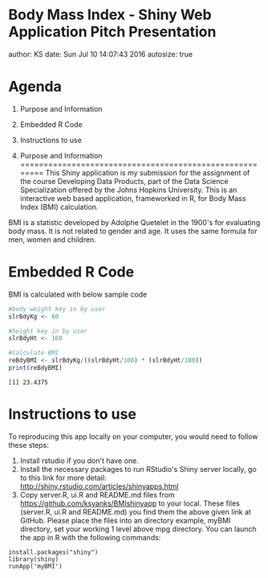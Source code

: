 Body Mass Index - Shiny Web Application Pitch Presentation
========================================================
author: KS
date:  Sun Jul 10 14:07:43 2016
autosize: true

Agenda
========================================================

1. Purpose and Information
2. Embedded R Code  
3. Instructions to use

1. Purpose and Information
========================================================
This Shiny application is my submission for the assignment of the course Developing Data Products, part of the Data Science Specialization offered by the Johns Hopkins University. This is an interactive web based application, frameworked in R, for Body Mass Index (BMI) calculation.

BMI is a statistic developed by Adolphe Quetelet in the 1900's for evaluating body mass. It is not related to gender and age. It uses the same formula for men, women and children.


Embedded R Code 
========================================================
BMI is calculated with below sample code

```r
#body weight key in by user
slrBdyKg <- 60

#height key in by user
slrBdyHt <- 160

#Calculate BMI
reBdyBMI <- slrBdyKg/((slrBdyHt/100) * (slrBdyHt/100)) 
print(reBdyBMI)
```

```
[1] 23.4375
```

Instructions to use
========================================================

To reproducing this app locally on your computer, you would need to follow these steps:
  1. Install rstudio if you don't have one.
  2. Install the necessary packages to run RStudio's Shiny server locally, go to this link for more detail: <http://shiny.rstudio.com/articles/shinyapps.html>
  3. Copy server.R, ui.R and README.md files from <https://github.com/ksyanks/BMIshinyapp> to your local. These files (server.R, ui.R and README.md) you find them the above given link at GitHub.
  Please place the files into an directory example, myBMI directory, set your working 1 level above mpg directory. You can launch the app in R with the following commands:

    install.packages("shiny")     
    library(shiny)     
    runApp('myBMI')       

